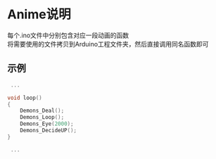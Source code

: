 # Anime说明

每个.ino文件中分别包含对应一段动画的函数  
将需要使用的文件拷贝到Arduino工程文件夹，然后直接调用同名函数即可  


## 示例

```C++
 ...

void loop()
{
	Demons_Deal();
	Demons_Loop();
	Demons_Eye(2000);
	Demons_DecideUP();
}

 ...
```
